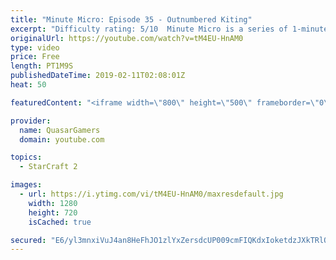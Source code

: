 ```yaml
---
title: "Minute Micro: Episode 35 - Outnumbered Kiting"
excerpt: "Difficulty rating: 5/10  Minute Micro is a series of 1-minute videos explaining how to perform common micro techniques. This episode is on kiting while outnumbered.  twitch.tv/Quasarprintf"
originalUrl: https://youtube.com/watch?v=tM4EU-HnAM0
type: video
price: Free
length: PT1M9S
publishedDateTime: 2019-02-11T02:08:01Z
heat: 50

featuredContent: "<iframe width=\"800\" height=\"500\" frameborder=\"0\" src=\"https://www.youtube.com/embed/tM4EU-HnAM0\" allow=\"accelerometer; autoplay; encrypted-media; gyroscope; picture-in-picture\" allowfullscreen></iframe>"

provider:
  name: QuasarGamers
  domain: youtube.com

topics:
  - StarCraft 2

images:
  - url: https://i.ytimg.com/vi/tM4EU-HnAM0/maxresdefault.jpg
    width: 1280
    height: 720
    isCached: true

secured: "E6/yl3mnxiVuJ4an8HeFhJO1zlYxZersdcUP009cmFIQKdxIoketdzJXkTRlOb9/DdMLNdFl2aCIxiEBBRHTQU9X6EouaUtS+sGZ96Ks9ShpA9FyP+K2pj4o/XLdKT5pEaMwJSsNlT+EY0Tn79qRRdSjpDkSFIWE+VzNRz1S4MB7wtdrr2RKubOp5+O5YhMq71fD9Pgs6KU1nRSwYg3NBSEkK8JxngaKIFmMCLD55jmAhCRDwDzeKPg9mlU+7TeLTjI0oVyI0eIj5atSDbHxO+Lht/y/1/Hn4XnMJv+xC7TFfDIyJJ8vUp+MJ+KHvSybTxxS53HJEJ6e1nDqUk52A3VAJuDMi6GWEo3UTmcDi80xPVVHaeuyzC5FA1m24mDPcSD7XjidDHjG+6yUgABBziyYwXbRw7LO1Shyq/Zasc4=;OSb4zpDpKKai4DkoWawNwQ=="
---
```


